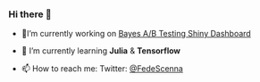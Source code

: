 ### Hi there 👋

- 🔭I’m currently working on [Bayes A/B Testing Shiny Dashboard](https://github.com/FedeScenna/BayesABTestShiny)
- 🌱 I’m currently learning **Julia** & **Tensorflow**

- 📫 How to reach me: 
Twitter: [@FedeScenna](https://www.twitter.com/FedeScenna)
